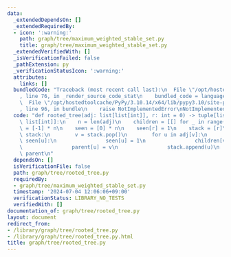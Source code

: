 ```yaml
---
data:
  _extendedDependsOn: []
  _extendedRequiredBy:
  - icon: ':warning:'
    path: graph/tree/maximum_weighted_stable_set.py
    title: graph/tree/maximum_weighted_stable_set.py
  _extendedVerifiedWith: []
  _isVerificationFailed: false
  _pathExtension: py
  _verificationStatusIcon: ':warning:'
  attributes:
    links: []
  bundledCode: "Traceback (most recent call last):\n  File \"/opt/hostedtoolcache/PyPy/3.10.14/x64/lib/pypy3.10/site-packages/onlinejudge_verify/documentation/build.py\"\
    , line 76, in _render_source_code_stat\n    bundled_code = language.bundle(\n\
    \  File \"/opt/hostedtoolcache/PyPy/3.10.14/x64/lib/pypy3.10/site-packages/onlinejudge_verify/languages/python.py\"\
    , line 96, in bundle\n    raise NotImplementedError\nNotImplementedError\n"
  code: "def rooted_tree(adj: list[list[int]], r: int = 0) -> tuple[list[list[int]],\
    \ list[int]]:\n    n = len(adj)\n    children = [[] for _ in range(n)]\n    parent\
    \ = [-1] * n\n    seen = [0] * n\n    seen[r] = 1\n    stack = [r]\n    while\
    \ stack:\n        v = stack.pop()\n        for u in adj[v]:\n            if not\
    \ seen[u]:\n                seen[u] = 1\n                children[v].append(u)\n\
    \                parent[u] = v\n                stack.append(u)\n    return children,\
    \ parent\n"
  dependsOn: []
  isVerificationFile: false
  path: graph/tree/rooted_tree.py
  requiredBy:
  - graph/tree/maximum_weighted_stable_set.py
  timestamp: '2024-07-04 12:06:06+09:00'
  verificationStatus: LIBRARY_NO_TESTS
  verifiedWith: []
documentation_of: graph/tree/rooted_tree.py
layout: document
redirect_from:
- /library/graph/tree/rooted_tree.py
- /library/graph/tree/rooted_tree.py.html
title: graph/tree/rooted_tree.py
---
```


